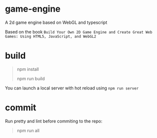 # game-engine

A 2d game engine based on WebGL and typescript

Based on the book `Build Your Own 2D Game Engine and Create Great Web Games: Using HTML5, JavaScript, and WebGL2`

# build

> npm install
>
> npm run build

You can launch a local server with hot reload using `npm run server`

# commit

Run pretty and lint before commiting to the repo:

> npm run all
